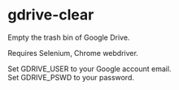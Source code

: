 # gdrive-clear  

Empty the trash bin of Google Drive.  

Requires Selenium, Chrome webdriver.  

Set GDRIVE_USER to your Google account email.  
Set GDRIVE_PSWD to your password.
